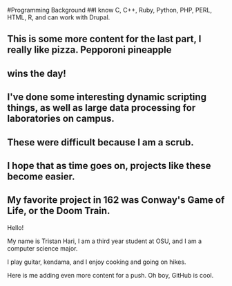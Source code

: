 #Programming Background
##I know C, C++, Ruby, Python, PHP, PERL, HTML, R, and can work with Drupal.
## This is some more content for the last part, I really like pizza. Pepporoni pineapple
## wins the day!
## I've done some interesting dynamic scripting things, as well as large data processing for laboratories on campus.
## These were difficult because I am a scrub.
## I hope that as time goes on, projects like these become easier.
## My favorite project in 162 was Conway's Game of Life, or the Doom Train.


Hello!

My name is Tristan Hari, I am a third year student at OSU, and I am a computer science major.

I play guitar, kendama, and I enjoy cooking and going on hikes.

Here is me adding even more content for a push. Oh boy, GitHub is cool.